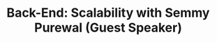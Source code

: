 ---
layout: module
title: "Back-End: Scalability with Semmy Purewal (Guest Speaker)"
type: topic
num: 10
draft: 1
start_date: 2025-04-29
slides:
    - start_date: 2025-04-29
      num: 16
      type: lecture
      title: Scaling an App
      draft: 1
      url: https://docs.google.com/presentation/d/1cyXi_ZKqdMzDDWBOerW02yPTl2K8chkoNI5htzjkciE/edit#slide=id.g29c926bd7b1_0_477
readings:
    - start_date: 2025-04-29
      type: reading
      title: Kubernetes Basics (Tutorial)
      url: https://kubernetes.io/docs/tutorials/kubernetes-basics/
---